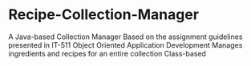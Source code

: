 # Recipe-Collection-Manager
A Java-based Collection Manager
Based on the assignment guidelines presented in IT-511 Object Oriented Application Development
Manages ingredients and recipes for an entire collection
Class-based
